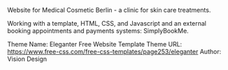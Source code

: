 Website for Medical Cosmetic Berlin - a clinic for skin care treatments.

Working with a template, HTML, CSS, and Javascript and an external booking appointments and payments systems: SimplyBookMe.

Theme Name: Eleganter Free Website Template
Theme URL: https://www.free-css.com/free-css-templates/page253/eleganter
Author: Vision Design
